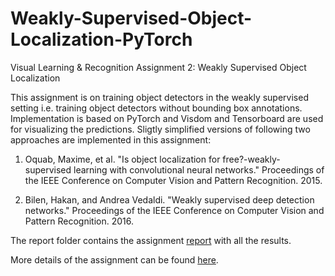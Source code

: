 # Weakly-Supervised-Object-Localization-PyTorch
Visual Learning &amp; Recognition Assignment 2: Weakly Supervised Object Localization

This assignment is on training object detectors in the weakly supervised setting i.e. training object detectors without bounding box annotations. Implementation is based on PyTorch and Visdom and Tensorboard are used for visualizing the predictions. Sligtly simplified versions of following two approaches are implemented in this assignment:

1) Oquab, Maxime, et al. "Is object localization for free?-weakly-supervised learning with convolutional neural networks." Proceedings of the IEEE Conference on Computer Vision and Pattern Recognition. 2015.

2) Bilen, Hakan, and Andrea Vedaldi. "Weakly supervised deep detection networks." Proceedings of the IEEE Conference on Computer Vision and Pattern Recognition. 2016.

The report folder contains the assignment [report](https://github.com/BhavanJ/Weakly-Supervised-Object-Localization-PyTorch/blob/master/report/HW2_VLR_bjasani.pdf) with all the results.

More details of the assignment can be found [here](https://bitbucket.org/CMU16824Spring18/hw2-release).
